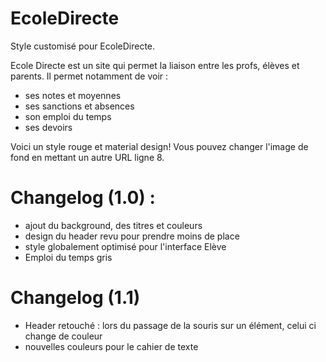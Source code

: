 # EcoleDirecte
Style customisé pour EcoleDirecte.

Ecole Directe est un site qui permet la liaison entre les profs, élèves et parents. Il permet notamment de voir :
- ses notes et moyennes
- ses sanctions et absences
- son emploi du temps
- ses devoirs

Voici un style rouge et material design! Vous pouvez changer l'image de fond en mettant un autre URL ligne 8.


# Changelog (1.0) :
- ajout du background, des titres et couleurs
- design du header revu pour prendre moins de place
- style globalement optimisé pour l'interface Elève
- Emploi du temps gris

# Changelog (1.1)
- Header retouché : lors du passage de la souris sur un élément, celui ci change de couleur
- nouvelles couleurs pour le cahier de texte
